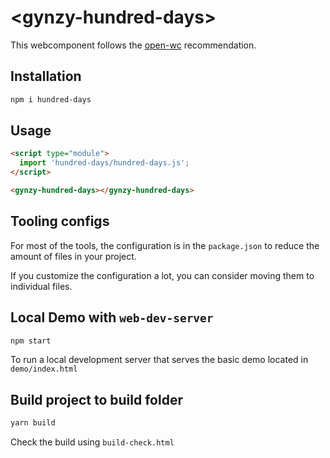 # \<gynzy-hundred-days>

This webcomponent follows the [open-wc](https://github.com/open-wc/open-wc) recommendation.

## Installation
```bash
npm i hundred-days
```

## Usage
```html
<script type="module">
  import 'hundred-days/hundred-days.js';
</script>

<gynzy-hundred-days></gynzy-hundred-days>
```



## Tooling configs

For most of the tools, the configuration is in the `package.json` to reduce the amount of files in your project.

If you customize the configuration a lot, you can consider moving them to individual files.

## Local Demo with `web-dev-server`
```bash
npm start
```
To run a local development server that serves the basic demo located in `demo/index.html`

## Build project to build folder
```bash
yarn build
```
Check the build using `build-check.html`